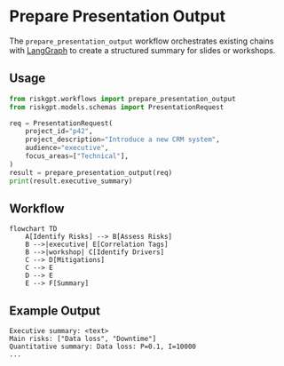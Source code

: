# Prepare Presentation Output

The `prepare_presentation_output` workflow orchestrates existing chains with
[LangGraph](https://github.com/langchain-ai/langgraph) to create a structured
summary for slides or workshops.

## Usage

```python
from riskgpt.workflows import prepare_presentation_output
from riskgpt.models.schemas import PresentationRequest

req = PresentationRequest(
    project_id="p42",
    project_description="Introduce a new CRM system",
    audience="executive",
    focus_areas=["Technical"],
)
result = prepare_presentation_output(req)
print(result.executive_summary)
```

## Workflow

```mermaid
flowchart TD
    A[Identify Risks] --> B[Assess Risks]
    B -->|executive| E[Correlation Tags]
    B -->|workshop| C[Identify Drivers]
    C --> D[Mitigations]
    C --> E
    D --> E
    E --> F[Summary]
```

## Example Output

```
Executive summary: <text>
Main risks: ["Data loss", "Downtime"]
Quantitative summary: Data loss: P=0.1, I=10000
...
```

